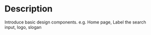 Description
======================
Introduce basic design components.
e.g. Home page, Label the search input, logo, slogan